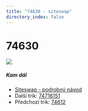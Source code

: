 ```yaml
---
title: "74630 - siteswap"
directory_index: false
---
```


# 74630

![](/animace/siteswap/74630.gif)

##### Kam dál

- [Siteswap - podrobný návod](/siteswap.html "Podrobné vysvětlení siteswapů..")
- Další trik: [74716151](74716151.html "Siteswap 74716151")
- Předchozí trik: [74612](74612.html "Siteswap 74612")

